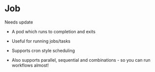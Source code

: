 # Job
Needs update
- A pod which runs to completion and exits

- Useful for running jobs/tasks

- Supports cron style scheduling

- Also supports parallel, sequential and combinations - so you can run workflows almost!
